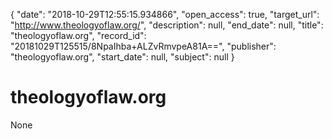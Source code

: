 {
  "date": "2018-10-29T12:55:15.934866", 
  "open_access": true, 
  "target_url": "http://www.theologyoflaw.org/", 
  "description": null, 
  "end_date": null, 
  "title": "theologyoflaw.org", 
  "record_id": "20181029T125515/8NpaIhba+ALZvRmvpeA81A==", 
  "publisher": "theologyoflaw.org", 
  "start_date": null, 
  "subject": null
}

# theologyoflaw.org

None